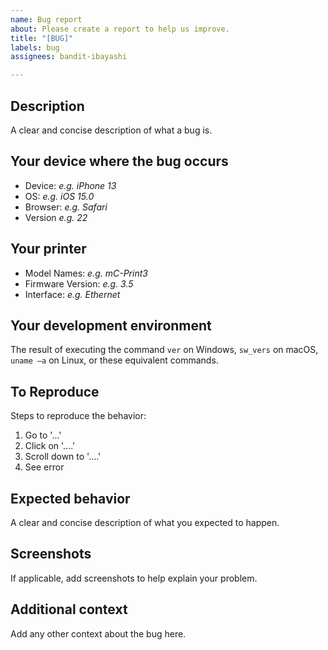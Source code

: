 ```yaml
---
name: Bug report
about: Please create a report to help us improve.
title: "[BUG]"
labels: bug
assignees: bandit-ibayashi

---
```


## Description
A clear and concise description of what a bug is.

## Your device where the bug occurs 
 - Device: 
    *e.g. iPhone 13*
 - OS:
    *e.g. iOS 15.0*
 - Browser: 
    *e.g. Safari*
 - Version
    *e.g. 22*

## Your printer
- Model Names:
    *e.g. mC-Print3*
- Firmware Version:
    *e.g. 3.5*
- Interface:
    *e.g. Ethernet*

## Your development environment
The result of executing the command `ver` on Windows, `sw_vers` on macOS, `uname –a` on Linux, or these equivalent commands.

## To Reproduce
Steps to reproduce the behavior:
1. Go to '...'
2. Click on '....'
3. Scroll down to '....'
4. See error

## Expected behavior
A clear and concise description of what you expected to happen.

## Screenshots
If applicable, add screenshots to help explain your problem.

## Additional context
Add any other context about the bug here.
